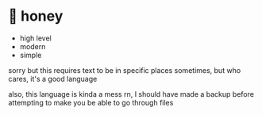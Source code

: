 # 🐝 honey

* high level
* modern
* simple

sorry but this requires text to be in specific places sometimes, but who cares, it's a good language

also, this language is kinda a mess rn, I should have made a backup before attempting to make you be able to go through files
